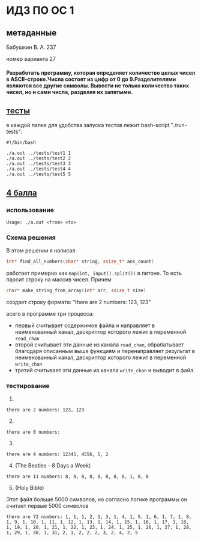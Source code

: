 # ИДЗ ПО ОС 1

## метаданные

Бабушкин В. А. 237

номер варианта 27

#### Разработать программу, которая определяет количество целых чисел в ASCII–строке.Числа состоят из цифр от 0 до 9.Разделителями являются все другие символы. Вывести не только количество таких чисел, но и сами числа, разделяя их запятыми.

## [тесты](https://github.com/Babushkin05/HSE-ABC-OS-course/tree/main/idz%20os%201/tests)

в каждой папке для удобства запуска тестов лежит bash-script "./run-tests":

```
#!/bin/bash

./a.out ../tests/test1 1
./a.out ../tests/test2 2
./a.out ../tests/test3 3
./a.out ../tests/test4 4
./a.out ../tests/test5 5
```


## [4 балла](https://github.com/Babushkin05/HSE-ABC-OS-course/blob/main/idz%20os%201/4/main.c)

### использование

```Usage: ./a.out <from> <to>```

### Схема решения

В этом решении я написал

```c
int* find_all_numbers(char* string, ssize_t* ans_count)
```

работает примерно как ```map(int, input().split())``` в питоне. То есть парсит строку на массив чисел. Причем

```c
char* make_string_from_array(int* arr, ssize_t size)
```

создает строку формата: "there are 2 numbers: 123, 123"


всего в программе три процесса:

- первый считывает содержимое файла и направляет в неименованный канал, дескриптор которого лежит в переменной ```read_chan```
- второй считывает эти данные из канала ```read_chan```, обрабатывает благодаря описанным выше функциям и перенаправляет результат в неименованный канал, дескриптор которого лежит в переменной ```write_chan```
- третий считывает эти данные из канала ```write_chan``` и выводит в файл.


### тестирование

1.
```
there are 2 numbers: 123, 123
```

2.

```
there are 0 numbers: 
```

3.

```
there are 4 numbers: 12345, 4556, 5, 2
```

4. (The Beatles - 8 Days a Week)

```
there are 11 numbers: 8, 8, 8, 8, 8, 8, 8, 8, 1, 8, 8
```

5. (Holy Bible)

Этот файл больше 5000 символов, но согласно логике программы он считает первые 5000 символов

```
there are 72 numbers: 1, 1, 1, 2, 1, 3, 1, 4, 1, 5, 1, 6, 1, 7, 1, 8, 1, 9, 1, 10, 1, 11, 1, 12, 1, 13, 1, 14, 1, 15, 1, 16, 1, 17, 1, 18, 1, 19, 1, 20, 1, 21, 1, 22, 1, 23, 1, 24, 1, 25, 1, 26, 1, 27, 1, 28, 1, 29, 1, 30, 1, 31, 2, 1, 2, 2, 2, 3, 2, 4, 2, 5
```
